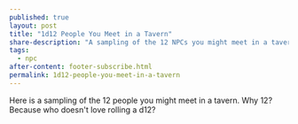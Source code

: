 ```yaml
---
published: true
layout: post
title: "1d12 People You Meet in a Tavern"
share-description: "A sampling of the 12 NPCs you might meet in a tavern. Ready to drop into your D&D game."
tags:
  - npc
after-content: footer-subscribe.html
permalink: 1d12-people-you-meet-in-a-tavern
---
```


Here is a sampling of the 12 people you might meet in a tavern. Why 12? Because who doesn't love rolling a d12?


<object data="../assets/pdf/1d12-people-tavern.pdf" width="100%" height="1000" type='application/pdf'></object>